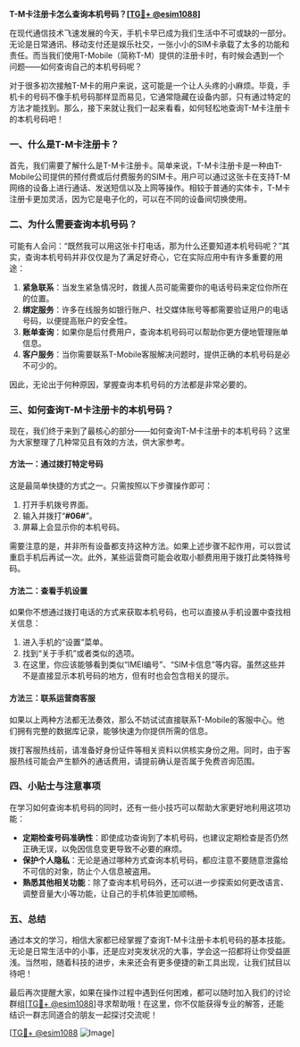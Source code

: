 **T-M卡注册卡怎么查询本机号码？[[TG💪+ @esim1088](https://t.me/s/esim1088)]**

在现代通信技术飞速发展的今天，手机卡早已成为我们生活中不可或缺的一部分。无论是日常通讯、移动支付还是娱乐社交，一张小小的SIM卡承载了太多的功能和责任。而当我们使用T-Mobile（简称T-M）提供的注册卡时，有时候会遇到一个问题——如何查询自己的本机号码呢？

对于很多初次接触T-M卡的用户来说，这可能是一个让人头疼的小麻烦。毕竟，手机卡的号码不像手机号码那样显而易见，它通常隐藏在设备内部，只有通过特定的方法才能找到。那么，接下来就让我们一起来看看，如何轻松地查询T-M卡注册卡的本机号码吧！

### **一、什么是T-M卡注册卡？**

首先，我们需要了解什么是T-M卡注册卡。简单来说，T-M卡注册卡是一种由T-Mobile公司提供的预付费或后付费服务的SIM卡。用户可以通过这张卡在支持T-M网络的设备上进行通话、发送短信以及上网等操作。相较于普通的实体卡，T-M卡注册卡更加灵活，因为它是电子化的，可以在不同的设备间切换使用。

### **二、为什么需要查询本机号码？**

可能有人会问：“既然我可以用这张卡打电话，那为什么还要知道本机号码呢？”其实，查询本机号码并非仅仅是为了满足好奇心，它在实际应用中有许多重要的用途：

1. **紧急联系**：当发生紧急情况时，救援人员可能需要你的电话号码来定位你所在的位置。
2. **绑定服务**：许多在线服务如银行账户、社交媒体账号等都需要验证用户的电话号码，以便提高账户的安全性。
3. **账单查询**：如果你是后付费用户，查询本机号码可以帮助你更方便地管理账单信息。
4. **客户服务**：当你需要联系T-Mobile客服解决问题时，提供正确的本机号码是必不可少的。

因此，无论出于何种原因，掌握查询本机号码的方法都是非常必要的。

### **三、如何查询T-M卡注册卡的本机号码？**

现在，我们终于来到了最核心的部分——如何查询T-M卡注册卡的本机号码？这里为大家整理了几种常见且有效的方法，供大家参考。

#### **方法一：通过拨打特定号码**
这是最简单快捷的方式之一。只需按照以下步骤操作即可：

1. 打开手机拨号界面。
2. 输入并拨打“**#06#**”。
3. 屏幕上会显示你的本机号码。

需要注意的是，并非所有设备都支持这种方法。如果上述步骤不起作用，可以尝试重启手机后再试一次。此外，某些运营商可能会收取小额费用用于拨打此类特殊号码。

#### **方法二：查看手机设置**
如果你不想通过拨打电话的方式来获取本机号码，也可以直接从手机设置中查找相关信息：

1. 进入手机的“设置”菜单。
2. 找到“关于手机”或者类似的选项。
3. 在这里，你应该能够看到类似“IMEI编号”、“SIM卡信息”等内容。虽然这些并不是直接显示本机号码的地方，但有时也会包含相关的提示。

#### **方法三：联系运营商客服**
如果以上两种方法都无法奏效，那么不妨试试直接联系T-Mobile的客服中心。他们拥有完整的数据库记录，能够快速为你提供所需的信息。

拨打客服热线前，请准备好身份证件等相关资料以供核实身份之用。同时，由于客服热线可能会产生额外的通话费用，请提前确认是否属于免费咨询范围。

### **四、小贴士与注意事项**

在学习如何查询本机号码的同时，还有一些小技巧可以帮助大家更好地利用这项功能：

- **定期检查号码准确性**：即使成功查询到了本机号码，也建议定期检查是否仍然正确无误，以免因信息变更导致不必要的麻烦。
- **保护个人隐私**：无论是通过哪种方式查询本机号码，都应注意不要随意泄露给不可信的对象，防止个人信息被盗用。
- **熟悉其他相关功能**：除了查询本机号码外，还可以进一步探索如何更改语言、调整音量大小等功能，让自己的手机体验更加顺畅。

### **五、总结**

通过本文的学习，相信大家都已经掌握了查询T-M卡注册卡本机号码的基本技能。无论是日常生活中的小事，还是应对突发状况的大事，学会这一招都将让你受益匪浅。当然啦，随着科技的进步，未来还会有更多便捷的新工具出现，让我们拭目以待吧！

最后再次提醒大家，如果在操作过程中遇到任何困难，都可以随时加入我们的讨论群组[[TG💪+ @esim1088](https://t.me/s/esim1088)]寻求帮助哦！在这里，你不仅能获得专业的解答，还能结识一群志同道合的朋友一起探讨交流呢！

[[TG💪+ @esim1088](https://t.me/s/esim1088) ![Image](https://i.postimg.cc/4NQfJmqS/Snipaste-2025-05-13-00-14-12.png)]